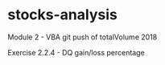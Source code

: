 # stocks-analysis
Module 2 - VBA 
git push of totalVolume 2018

Exercise 2.2.4 - DQ gain/loss percentage